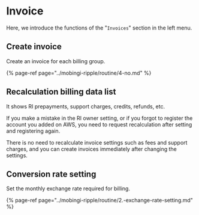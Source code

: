 # Invoice

Here, we introduce the functions of the "`Invoices`" section in the left menu.

## Create invoice

Create an invoice for each billing group.

{% page-ref page="../mobingi-ripple/routine/4-no.md" %}

## Recalculation billing data list

It shows RI prepayments, support charges, credits, refunds, etc.

If you make a mistake in the RI owner setting, or if you forgot to register the account you added on AWS, you need to request recalculation after setting and registering again.

There is no need to recalculate invoice settings such as fees and support charges, and you can create invoices immediately after changing the settings.

## Conversion rate setting

Set the monthly exchange rate required for billing.

{% page-ref page="../mobingi-ripple/routine/2.-exchange-rate-setting.md" %}

